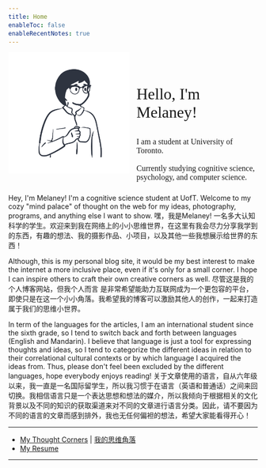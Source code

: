 ```yaml
---
title: Home
enableToc: false
enableRecentNotes: true
---
```


<div style="-webkit-column-count: 2; -moz-column-count: 2; column-count: 2; -webkit-column-rule: 0px dotted #e0e0e0; -moz-column-rule: 0px dotted #e0e0e0; column-rule: 0px dotted #e0e0e0;">
<img src="https://raw.githubusercontent.com/mel10c/image/main/obsidian/peep.png" width=calc(100%*0.25)*/>
 <br>  <br>  <br>  <br>  <p style="font-size: xx-large; font-size-adjust: ch-wdith 0.5; color:var(--secondary); font-family:'fira code'">Hello, I'm Melaney!</p> <p style="font-size:medium; color:var(--primary); font-family:'fira code'"> I am a student at University of Toronto. <br>   <br> Currently studying cognitive science, psychology, and computer science.</p>
</div>

Hey, I'm Melaney! I'm a cognitive science student at UofT. Welcome to my cozy "mind palace" of thought on the web for my ideas, photography, programs, and anything else I want to show.  嘿，我是Melaney! 一名多大认知科学的学生。欢迎来到我在网络上的小小思维世界，在这里有我会尽力分享我学到的东西，有趣的想法、我的摄影作品、小项目，以及其他一些我想展示给世界的东西！

Although, this is my personal blog site, it would be my best interest to make the internet a more inclusive place, even if it's only for a small corner. I hope I can inspire others to craft their own creative corners as well. 尽管这是我的个人博客网站，但我个人而言 是非常希望能助力互联网成为一个更包容的平台，即使只是在这一个小小角落。我希望我的博客可以激励其他人的创作，一起来打造属于我们的思维小世界。

In term of the languages for the articles, I am an international student since the sixth grade, so I tend to switch back and forth between languages (English and Mandarin). I believe that language is just a tool for expressing thoughts and ideas, so I tend to categorize the different ideas in relation to their correlational cultural contexts or by which language I acquired the ideas from. Thus, please don't feel been excluded by the different languages, hope everybody enjoys reading! 关于文章使用的语言，自从六年级以来，我一直是一名国际留学生，所以我习惯于在语言（英语和普通话）之间来回切换。我相信语言只是一个表达思想和想法的媒介，所以我倾向于根据相关的文化背景以及不同的知识的获取渠道来对不同的文章进行语言分类。因此，请不要因为不同的语言的文章而感到排外，我也无任何偏袒的想法，希望大家能看得开心！

---



- [My Thought Corners](/tags/English) | [我的思维角落](/tags/中文)
- [My Resume](https://github.com/mel10c/mel.zhu/blob/hugo/content/documents/Resume.pdf)

---

